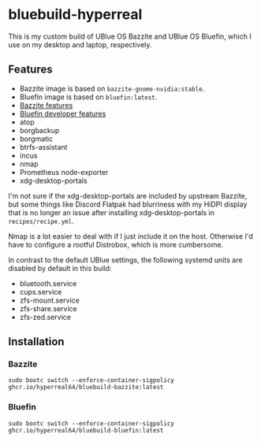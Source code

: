 # bluebuild-hyperreal

This is my custom build of UBlue OS Bazzite and UBlue OS Bluefin, which I use on my desktop and laptop, respectively.

## Features

* Bazzite image is based on `bazzite-gnome-nvidia:stable`.
* Bluefin image is based on `bluefin:latest`.
* [Bazzite features](https://bazzite.gg)
* [Bluefin developer features](https://projectbluefin.io/)
* atop
* borgbackup
* borgmatic
* btrfs-assistant
* incus
* nmap
* Prometheus node-exporter
* xdg-desktop-portals

I'm not sure if the xdg-desktop-portals are included by upstream Bazzite, but some things like Discord Flatpak had blurriness with my HiDPI display that is no longer an issue after installing xdg-desktop-portals in `recipes/recipe.yml`.

Nmap is a lot easier to deal with if I just include it on the host. Otherwise I'd have to configure a rootful Distrobox, which is more cumbersome.

In contrast to the default UBlue settings, the following systemd units are disabled by default in this build:

* bluetooth.service
* cups.service
* zfs-mount.service
* zfs-share.service
* zfs-zed.service

## Installation

### Bazzite

```shell
sudo bootc switch --enforce-container-sigpolicy ghcr.io/hyperreal64/bluebuild-bazzite:latest
```

### Bluefin

```shell
sudo bootc switch --enforce-container-sigpolicy ghcr.io/hyperreal64/bluebuild-bluefin:latest
```
